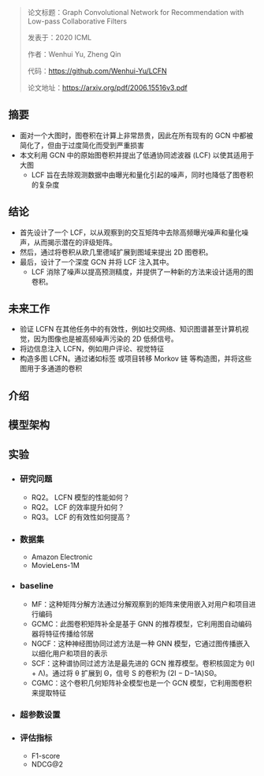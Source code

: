 > 论文标题：Graph Convolutional Network for Recommendation with Low-pass Collaborative Filters
>
> 发表于：2020 ICML
>
> 作者：Wenhui Yu, Zheng Qin
>
> 代码：https://github.com/Wenhui-Yu/LCFN
>
> 论文地址：https://arxiv.org/pdf/2006.15516v3.pdf

## 摘要

- 面对一个大图时，图卷积在计算上非常昂贵，因此在所有现有的 GCN 中都被简化了，但由于过度简化而受到严重损害
- 本文利用 GCN 中的原始图卷积并提出了低通协同滤波器 (LCF) 以使其适用于大图
  - LCF 旨在去除观测数据中由曝光和量化引起的噪声，同时也降低了图卷积的复杂度

## 结论

- 首先设计了一个 LCF，以从观察到的交互矩阵中去除高频曝光噪声和量化噪声，从而揭示潜在的评级矩阵。
- 然后，通过将卷积从欧几里德域扩展到图域来提出 2D  图卷积。
- 最后，设计了一个深度 GCN 并将 LCF 注入其中。 
  - LCF 消除了噪声以提高预测精度，并提供了一种新的方法来设计适用的图卷积。

## 未来工作

- 验证 LCFN 在其他任务中的有效性，例如社交网络、知识图谱甚至计算机视觉，因为图像也是被高频噪声污染的 2D 低频信号。
- 将边信息注入 LCFN，例如用户评论、视觉特征
- 构造多图 LCFN。通过诸如标签 或项目转移 Morkov 链  等构造图，并将这些图用于多通道的卷积

## 介绍

## 模型架构

## 实验

- ### 研究问题

  - RQ2。 LCFN 模型的性能如何？ 
  - RQ2。 LCF 的效率提升如何？ 
  - RQ3。 LCF 的有效性如何提高？

- ### 数据集

  - Amazon Electronic
  - MovieLens-1M

- ### baseline

  - MF：这种矩阵分解方法通过分解观察到的矩阵来使用嵌入对用户和项目进行编码
  - GCMC：此图卷积矩阵补全是基于 GNN 的推荐模型，它利用图自动编码器将特征传播给邻居
  - NGCF：这种神经图协同过滤方法是一种 GNN 模型，它通过图传播嵌入以细化用户和项目的表示
  - SCF：这种谱协同过滤方法是最先进的 GCN 推荐模型。卷积核固定为 θ(I + Λ)。通过将 θ 扩展到 Θ，信号 S  的卷积为 (2I − D−1A)SΘ。 
  - CGMC：这个卷积几何矩阵补全模型也是一个 GCN 模型，它利用图卷积来提取特征

- ### 超参数设置

- ### 评估指标

  - F1-score
  - NDCG@2